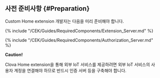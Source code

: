 ## 사전 준비사항 {#Preparation}
Custom Home extension 개발자는 다음을 미리 준비해야 합니다.

{% include "/CEK/Guides/RequiredComponents/Extension_Server.md" %}

{% include "/CEK/Guides/RequiredComponents/Authorization_Server.md" %}

<div class="danger">
  <p><strong>Caution!</strong></p>
  <p>Clova Home extension을 통해 외부 IoT 서비스를 제공하려면 외부 IoT 서비스의 사용자 계정을 연결해야 하므로 반드시 인증 서버 등을 구축해야 합니다.</p>
</div>
